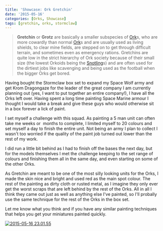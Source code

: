 ```yaml
---
title: 'Showcase: Ork Gretchin'
date: '2015-05-16'
categories: [Orks, Showcase]
tags: [gretchin, orks, stormclaw]
---
```


> **Gretchin** or **Grotz** are basically a smaller subspecies of [Ork](http://warhammer40k.wikia.com/wiki/Ork 'Ork')s, who are more cowardly than normal [Ork](http://warhammer40k.wikia.com/wiki/Ork 'Ork')s and are usually used as living shields, to clear mine fields, are stepped on to get through difficult terrain, and sometimes even as emergency rations. Gretchins are quite low in the strict hierarchy of Ork society because of their small size (the lowest Orkoids being the [Snotling](http://warhammer40k.wikia.com/wiki/Snotling 'Snotling')s) and are often used for the dirtiest jobs like scavenging and being used as the football when the bigger Orks get bored.

Having bought the Stormclaw box set to expand my Space Wolf army and get Krom Dragongaze for the leader of the great company I am currently planning out (yes, I want to put together an entire company!), I have all the Orks left over. Having spent a long time painting Space Marine armour I thought I would take a break and give these guys who would otherwise sit in a box forever a lick of paint.

I set myself a challenge with this squad. As painting a 5 man unit can often take me weeks or  months to complete, I limited myself to 20 colours and set myself a day to finish the entire unit. Not being an army I plan to collect I wasn't too worried if the quality of the paint job turned out lower than the rest of my work.

I did run a little bit behind as I had to finish off the bases the next day, but for the models themselves I met the challenge keeping to the set range of colours and finishing them all in the same day, and even starting on some of the other Orks.

As Gretchin are meant to be one of the most silly looking units for the Orks, I made the skin nice and bright and used red as the main spot colour. The rest of the painting as dirty cloth or rusted metal, as I imagine they only ever get the worst scraps that are left behind by the rest of the Orks. All in all I think they came out just as well as anything else I've painted, so I'll probally use the same technique for the rest of the Orks in the box set.

Let me know what you think and if you have any similar painting techniques that helps you get your miniatures painted quickly.

[![2015-05-16 23.01.55](http://www.minitothemax.com/minitothemax/wp-content/uploads/2015/07/2015-05-16-23.01.55-1024x753.jpg)](http://www.minitothemax.com/minitothemax/wp-content/uploads/2015/07/2015-05-16-23.01.55.jpg)
